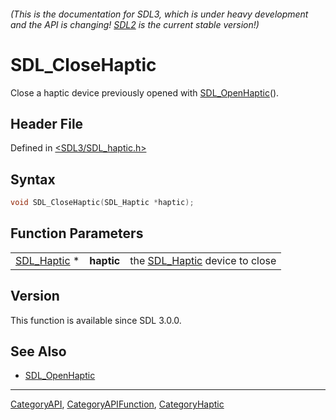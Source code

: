 ###### (This is the documentation for SDL3, which is under heavy development and the API is changing! [SDL2](https://wiki.libsdl.org/SDL2/) is the current stable version!)
# SDL_CloseHaptic

Close a haptic device previously opened with [SDL_OpenHaptic](SDL_OpenHaptic)().

## Header File

Defined in [<SDL3/SDL_haptic.h>](https://github.com/libsdl-org/SDL/blob/main/include/SDL3/SDL_haptic.h)

## Syntax

```c
void SDL_CloseHaptic(SDL_Haptic *haptic);
```

## Function Parameters

|                            |            |                                              |
| -------------------------- | ---------- | -------------------------------------------- |
| [SDL_Haptic](SDL_Haptic) * | **haptic** | the [SDL_Haptic](SDL_Haptic) device to close |

## Version

This function is available since SDL 3.0.0.

## See Also

- [SDL_OpenHaptic](SDL_OpenHaptic)

----
[CategoryAPI](CategoryAPI), [CategoryAPIFunction](CategoryAPIFunction), [CategoryHaptic](CategoryHaptic)

